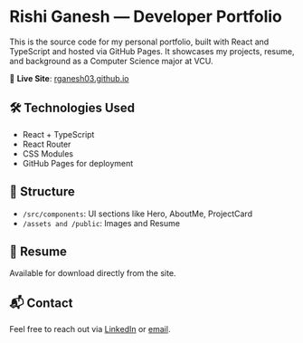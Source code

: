 # Rishi Ganesh — Developer Portfolio

This is the source code for my personal portfolio, built with React and TypeScript and hosted via GitHub Pages. It showcases my projects, resume, and background as a Computer Science major at VCU.

🔗 **Live Site**: [rganesh03.github.io](https://rganesh03.github.io)

## 🛠️ Technologies Used

- React + TypeScript
- React Router
- CSS Modules
- GitHub Pages for deployment

## 📁 Structure

- `/src/components`: UI sections like Hero, AboutMe, ProjectCard
- `/assets and /public`: Images and Resume

## 📄 Resume

Available for download directly from the site.

## 📬 Contact

Feel free to reach out via [LinkedIn](linkedin.com/in/ganeshr03) or [email](rishig2003@gmail.com).